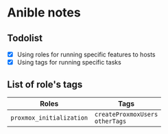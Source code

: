 # Anible notes
## Todolist
- [x] Using roles for running specific features to hosts
- [x] Using tags for running specific tasks

## List of role's tags
| Roles | Tags|
| --- | --- |
| `proxmox_initialization` | `createProxmoxUsers` <br> `otherTags` |